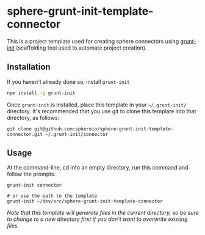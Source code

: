 sphere-grunt-init-template-connector 
====================================

This is a project template used for creating sphere connectors using [grunt-init](http://gruntjs.com/project-scaffolding) (scaffolding tool used to automate project creation).

[grunt-init]: http://gruntjs.com/project-scaffolding

## Installation
If you haven't already done so, install `grunt-init`
```bash
npm install -g grunt-init
```

Once `grunt-init` is installed, place this template in your `~/.grunt-init/` directory. It's recommended that you use git to clone this template into that directory, as follows:

```
git clone git@github.com:sphereio/sphere-grunt-init-template-connector.git ~/.grunt-init/connector
```

## Usage

At the command-line, cd into an empty directory, run this command and follow the prompts.

```
grunt-init connector

# or use the path to the template
grunt-init ~/dev/src/sphere-grunt-init-template-connector
```

_Note that this template will generate files in the current directory, so be sure to change to a new directory first if you don't want to overwrite existing files._
